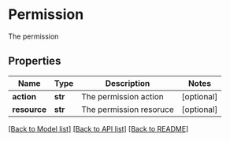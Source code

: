 # Permission

The permission

## Properties
Name | Type | Description | Notes
------------ | ------------- | ------------- | -------------
**action** | **str** | The permission action | [optional] 
**resource** | **str** | The permission resoruce | [optional] 

[[Back to Model list]](../README.md#documentation-for-models) [[Back to API list]](../README.md#documentation-for-api-endpoints) [[Back to README]](../README.md)


